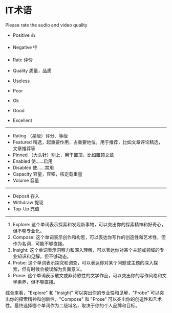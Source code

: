 # IT术语

Please rate the audio and video quality

* Positive 👍
* Negative 👎
* Rate 评价
* Quality 质量，品质

* Useless
* Poor
* Ok
* Good
* Excellent

***

* Rating （星级）评分、等级
* Featured 精选，起重要作用，占重要地位。用于推荐，比如文章评论精选，文章推荐等
* Pinned （大头针）别上，用于置顶，比如置顶文章
* Enabled 使……启用
* Disabled 使……禁用
* Capacity 容量，容积，核定载重量
* Volume 容量

***

* Deposit 存入
* Withdraw 提现
* Top-Up 充值

***

1. Explore: 这个单词表示探索和发现新事物，可以突出你的探索精神和好奇心，但不够专业化。
2. Compose: 这个单词表示创作和构思，可以表达你写作的创造性和艺术性，但作为名词，可能不够直接。
3. Insight: 这个单词表示洞察力和深入理解，可以表达你对某个主题或领域的专业知识和见解，但不够动态。
4. Probe: 这个单词表示探究和调查，可以表达你对某个问题或主题的深入探索，但有时候会被误解为负面意义。
5. Prose: 这个单词表示散文或非诗歌性的文学作品，可以突出你的写作风格和文学素养，但不够直接。

综合来看，"Explore" 和 "Insight" 可以突出你的专业性和见解，"Probe" 可以突出你的探索精神和创新性，"Compose" 和 "Prose" 可以突出你的创造性和艺术性。最终选择哪个单词作为二级域名，取决于你的个人品牌和目标。
